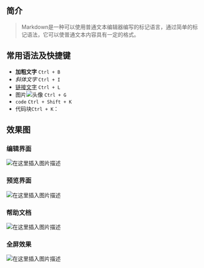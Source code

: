 ﻿## 简介
>Markdown是一种可以使用普通文本编辑器编写的标记语言，通过简单的标记语法，它可以使普通文本内容具有一定的格式。

## 常用语法及快捷键
- **加粗文字** `Ctrl + B`
- *斜体文字* `Ctrl + I`
- [链接文字](http://lengyuexin.coding.me/apiBlog/) `Ctrl + L`
- 图片![头像](https://lengyuexin.github.io/images/avatar.png) `Ctrl + G`
- `code` `Ctrl + Shift + K`
- 代码块`Ctrl + K`：

## 效果图
### 编辑界面
![在这里插入图片描述](https://img-blog.csdnimg.cn/20190330172655490.png?x-oss-process=image/watermark,type_ZmFuZ3poZW5naGVpdGk,shadow_10,text_aHR0cHM6Ly9ibG9nLmNzZG4ubmV0L3FxXzQyODEzNDkx,size_16,color_FFFFFF,t_70)

### 预览界面
![在这里插入图片描述](https://img-blog.csdnimg.cn/20190330172751691.png?x-oss-process=image/watermark,type_ZmFuZ3poZW5naGVpdGk,shadow_10,text_aHR0cHM6Ly9ibG9nLmNzZG4ubmV0L3FxXzQyODEzNDkx,size_16,color_FFFFFF,t_70)


### 帮助文档
![在这里插入图片描述](https://img-blog.csdnimg.cn/20190330172825848.png)


### 全屏效果

![在这里插入图片描述](https://img-blog.csdnimg.cn/20190330172855574.png?x-oss-process=image/watermark,type_ZmFuZ3poZW5naGVpdGk,shadow_10,text_aHR0cHM6Ly9ibG9nLmNzZG4ubmV0L3FxXzQyODEzNDkx,size_16,color_FFFFFF,t_70)
